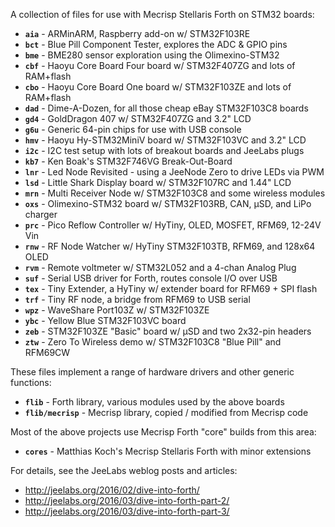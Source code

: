 A collection of files for use with Mecrisp Stellaris Forth on STM32 boards:

* **`aia`** - ARMinARM, Raspberry add-on w/ STM32F103RE
* **`bct`** - Blue Pill Component Tester, explores the ADC & GPIO pins
* **`bme`** - BME280 sensor exploration using the Olimexino-STM32
* **`cbf`** - Haoyu Core Board Four board w/ STM32F407ZG and lots of RAM+flash
* **`cbo`** - Haoyu Core Board One board w/ STM32F103ZE and lots of RAM+flash
* **`dad`** - Dime-A-Dozen, for all those cheap eBay STM32F103C8 boards
* **`gd4`** - GoldDragon 407 w/ STM32F407ZG and 3.2" LCD
* **`g6u`** - Generic 64-pin chips for use with USB console
* **`hmv`** - Haoyu Hy-STM32MiniV board w/ STM32F103VC and 3.2" LCD
* **`i2c`** - I2C test setup with lots of breakout boards and JeeLabs plugs
* **`kb7`** - Ken Boak's STM32F746VG Break-Out-Board
* **`lnr`** - Led Node Revisited - using a JeeNode Zero to drive LEDs via PWM
* **`lsd`** - Little Shark Display board w/ STM32F107RC and 1.44" LCD
* **`mrn`** - Multi Receiver Node w/ STM32F103C8 and some wireless modules
* **`oxs`** - Olimexino-STM32 board w/ STM32F103RB, CAN, µSD, and LiPo charger
* **`prc`** - Pico Reflow Controller w/ HyTiny, OLED, MOSFET, RFM69, 12-24V Vin
* **`rnw`** - RF Node Watcher w/ HyTiny STM32F103TB, RFM69, and 128x64 OLED
* **`rvm`** - Remote voltmeter w/ STM32L052 and a 4-chan Analog Plug
* **`suf`** - Serial USB driver for Forth, routes console I/O over USB
* **`tex`** - Tiny Extender, a HyTiny w/ extender board for RFM69 + SPI flash
* **`trf`** - Tiny RF node, a bridge from RFM69 to USB serial
* **`wpz`** - WaveShare Port103Z w/ STM32F103ZE
* **`ybc`** - Yellow Blue STM32F103VC board
* **`zeb`** - STM32F103ZE "Basic" board w/ µSD and two 2x32-pin headers
* **`ztw`** - Zero To Wireless demo w/ STM32F103C8 "Blue Pill" and RFM69CW

These files implement a range of hardware drivers and other generic functions:

* **`flib`** - Forth library, various modules used by the above boards
* **`flib/mecrisp`** - Mecrisp library, copied / modified from Mecrisp code

Most of the above projects use Mecrisp Forth "core" builds from this area:

* **`cores`** - Matthias Koch's Mecrisp Stellaris Forth with minor extensions

For details, see the JeeLabs weblog posts and articles:

* <http://jeelabs.org/2016/02/dive-into-forth/>
* <http://jeelabs.org/2016/03/dive-into-forth-part-2/>
* <http://jeelabs.org/2016/03/dive-into-forth-part-3/>
